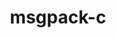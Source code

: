 ---
title: "msgpack-c"
layout: cache
categories: [package, develop]
meta: {"versions": ["3.1.1"], "compilers": ["gcc@=11.1.0", "gcc@=11.4.0"], "oss": ["ubuntu20.04"], "platforms": ["linux"], "targets": ["x86_64_v3"], "stacks": ["e4s", "root"], "num_specs": 5, "num_specs_by_stack": {"e4s": 5, "root": 5}}
spec_details: [{"hash": "nqxncj5wkmh4wzqqcgb4cg2ejpiwoez3", "compiler": "gcc@=11.1.0", "versions": ["3.1.1"], "os": "ubuntu20.04", "platform": "linux", "target": "x86_64_v3", "variants": ["build_system=cmake", "build_type=Release", "generator=make", "~ipo"], "stacks": ["e4s", "root"], "size": "-", "tarball": "https://binaries.spack.io/develop/build_cache/linux-ubuntu20.04-x86_64_v3/gcc-11.1.0/msgpack-c-3.1.1/linux-ubuntu20.04-x86_64_v3-gcc-11.1.0-msgpack-c-3.1.1-nqxncj5wkmh4wzqqcgb4cg2ejpiwoez3.spack"}, {"hash": "fzuggmifdrqst7ocynopmgj36wop5b4d", "compiler": "gcc@=11.4.0", "versions": ["3.1.1"], "os": "ubuntu20.04", "platform": "linux", "target": "x86_64_v3", "variants": ["build_system=cmake", "build_type=Release", "generator=make", "~ipo"], "stacks": ["e4s", "root"], "size": "-", "tarball": "https://binaries.spack.io/develop/build_cache/linux-ubuntu20.04-x86_64_v3/gcc-11.4.0/msgpack-c-3.1.1/linux-ubuntu20.04-x86_64_v3-gcc-11.4.0-msgpack-c-3.1.1-fzuggmifdrqst7ocynopmgj36wop5b4d.spack"}, {"hash": "s4jx37f7eaajnkmmvina6m3qxvoibk4h", "compiler": "gcc@=11.4.0", "versions": ["3.1.1"], "os": "ubuntu20.04", "platform": "linux", "target": "x86_64_v3", "variants": ["build_system=cmake", "build_type=Release", "generator=make", "~ipo"], "stacks": ["e4s", "root"], "size": "-", "tarball": "https://binaries.spack.io/develop/build_cache/linux-ubuntu20.04-x86_64_v3/gcc-11.4.0/msgpack-c-3.1.1/linux-ubuntu20.04-x86_64_v3-gcc-11.4.0-msgpack-c-3.1.1-s4jx37f7eaajnkmmvina6m3qxvoibk4h.spack"}, {"hash": "dmr3u654ymgjywkvzszfvfkuhfr6hcqn", "compiler": "gcc@=11.4.0", "versions": ["3.1.1"], "os": "ubuntu20.04", "platform": "linux", "target": "x86_64_v3", "variants": ["build_system=cmake", "build_type=Release", "generator=make", "~ipo"], "stacks": ["e4s", "root"], "size": "-", "tarball": "https://binaries.spack.io/develop/build_cache/linux-ubuntu20.04-x86_64_v3/gcc-11.4.0/msgpack-c-3.1.1/linux-ubuntu20.04-x86_64_v3-gcc-11.4.0-msgpack-c-3.1.1-dmr3u654ymgjywkvzszfvfkuhfr6hcqn.spack"}, {"hash": "6weld2wdscvz2hgwaakr637vnzcovoh2", "compiler": "gcc@=11.4.0", "versions": ["3.1.1"], "os": "ubuntu20.04", "platform": "linux", "target": "x86_64_v3", "variants": ["build_system=cmake", "build_type=Release", "generator=make", "~ipo"], "stacks": ["e4s", "root"], "size": "-", "tarball": "https://binaries.spack.io/develop/build_cache/linux-ubuntu20.04-x86_64_v3/gcc-11.4.0/msgpack-c-3.1.1/linux-ubuntu20.04-x86_64_v3-gcc-11.4.0-msgpack-c-3.1.1-6weld2wdscvz2hgwaakr637vnzcovoh2.spack"}]
---